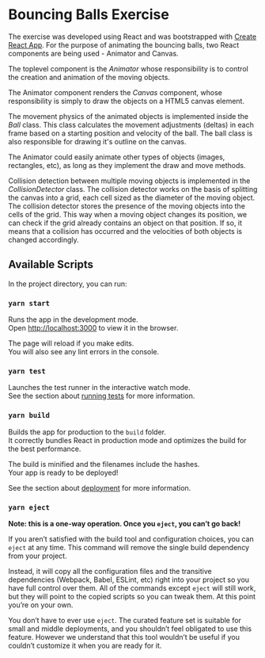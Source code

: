 # Bouncing Balls Exercise

The exercise was developed using React and was bootstrapped with [Create React App](https://github.com/facebook/create-react-app).
For the purpose of animating the bouncing balls, two React components are being used - Animator and Canvas.
 
The toplevel component is the _Animator_ whose responsibility is to control the creation and animation of the moving objects.

The Animator component renders the _Canvas_ component, whose responsibility is simply to draw the objects on a HTML5 canvas element.

The movement physics of the animated objects is implemented inside the _Ball_ class. 
This class calculates the movement adjustments (deltas) in each frame based on a starting position and velocity of the ball. 
The ball class is also responsible for drawing it's outline on the canvas.

The Animator could easily animate other types of objects (images, rectangles, etc), as long as they implement the draw 
and move methods.

Collision detection between multiple moving objects is implemented in the _CollisionDetector_ class. The collision detector 
works on the basis of splitting the canvas into a grid, each cell sized as the diameter of the moving object. The collision detector 
stores the presence of the moving objects into the cells of the grid. This way when a moving object changes its position, we can check 
if the grid already contains an object on that position. If so, it means that a collision has occurred and the velocities of both 
objects is changed accordingly. 

## Available Scripts

In the project directory, you can run:

### `yarn start`

Runs the app in the development mode.<br />
Open [http://localhost:3000](http://localhost:3000) to view it in the browser.

The page will reload if you make edits.<br />
You will also see any lint errors in the console.

### `yarn test`

Launches the test runner in the interactive watch mode.<br />
See the section about [running tests](https://facebook.github.io/create-react-app/docs/running-tests) for more information.

### `yarn build`

Builds the app for production to the `build` folder.<br />
It correctly bundles React in production mode and optimizes the build for the best performance.

The build is minified and the filenames include the hashes.<br />
Your app is ready to be deployed!

See the section about [deployment](https://facebook.github.io/create-react-app/docs/deployment) for more information.

### `yarn eject`

**Note: this is a one-way operation. Once you `eject`, you can’t go back!**

If you aren’t satisfied with the build tool and configuration choices, you can `eject` at any time. This command will remove the single build dependency from your project.

Instead, it will copy all the configuration files and the transitive dependencies (Webpack, Babel, ESLint, etc) right into your project so you have full control over them. All of the commands except `eject` will still work, but they will point to the copied scripts so you can tweak them. At this point you’re on your own.

You don’t have to ever use `eject`. The curated feature set is suitable for small and middle deployments, and you shouldn’t feel obligated to use this feature. However we understand that this tool wouldn’t be useful if you couldn’t customize it when you are ready for it.

